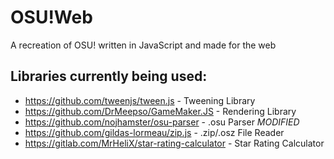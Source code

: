# OSU!Web

A recreation of OSU! written in JavaScript and made for the web
  

## Libraries currently being used:
 - https://github.com/tweenjs/tween.js - Tweening Library
 - https://github.com/DrMeepso/GameMaker.JS - Rendering Library
 - https://github.com/nojhamster/osu-parser - .osu Parser *MODIFIED*
 - https://github.com/gildas-lormeau/zip.js - .zip/.osz File Reader
 - https://gitlab.com/MrHeliX/star-rating-calculator - Star Rating Calculator
